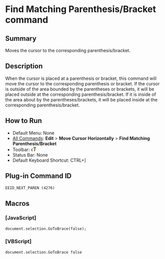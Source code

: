 # Find Matching Parenthesis/Bracket command

## Summary

Moves the cursor to the corresponding parenthesis/bracket.

## Description

When the cursor is placed at a parenthesis or bracket, this command will
move the cursor to the corresponding parenthesis or bracket. If the cursor is outside of the area bounded by the parentheses or brackets, it will be placed outside at the corresponding
parenthesis/bracket. If it is inside of the area about by the parentheses/brackets, it will be placed inside at the corresponding parenthesis/bracket.

## How to Run

- Default Menu: None
- [All Commands](../tools/all_commands): **Edit** \> **Move Cursor Horizontally**
\> **Find Matching**
**Parenthesis/Bracket**
- Toolbar: ![](../../images/nextparen.png)
- Status Bar: None
- Default Keyboard Shortcut: CTRL+\]

## Plug-in Command ID

```
EEID_NEXT_PAREN (4276)
```

## Macros

### \[JavaScript\]

```
document.selection.GoToBrace(false);
```

### \[VBScript\]

```
document.selection.GoToBrace false
```
